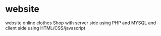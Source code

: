 # website
website online clothes Shop with server side using PHP and MYSQL and client side using HTML/CSS/javascript
